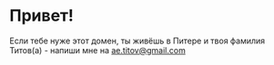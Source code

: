 # Привет!
Если тебе нуже этот домен, ты живёшь в Питере и твоя фамилия Титов(а) - напиши мне на ae.titov@gmail.com

